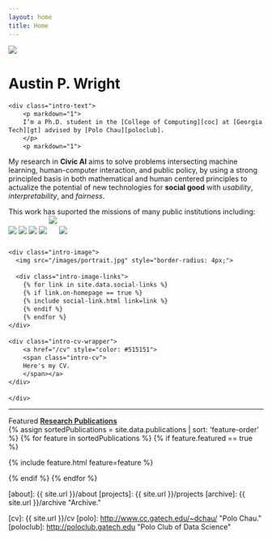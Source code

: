 ```yaml
---
layout: home
title: Home
---
```


<div>
<a href="https://austinpwright.com">
<img class="title-logo" src="/images/apw_logo.svg">
</a>
</div>

<h1 class="intro-title">Austin P. Wright</h1>

<!-- {% include nav.html %} -->

<div class="intro">
	
	<div class="intro-text">
		<p markdown="1">
		I’m a Ph.D. student in the [College of Computing][coc] at [Georgia Tech][gt] advised by [Polo Chau][poloclub]. 
		</p>
		<p markdown="1">
  My research in **Civic AI** aims to solve problems intersecting machine learning, human-computer interaction, and public policy, by using a strong principled basis in both mathematical and human centered principles to actualize the potential of new technologies for **social good** with _usability_, _interpretability_, and _fairness_.
		</p>
		<p markdown="1">
		This work has suported the missions of many public institutions including:  
		<img class="intro-logo" style="width: 100px; padding-bottom: 10px;" src="/images/jpl.svg">
		<img class="intro-logo" style="width: 100px; padding-bottom: 10px;" src="/images/nasa.svg">
		<img class="intro-logo" style="width: 100px; padding-bottom: 10px;" src="/images/cdc.svg">
		<img class="intro-logo" style="width: 150px; padding-bottom: 10px;" src="/images/lanl.svg">
		<img class="intro-logo" style="width: 150px; padding-bottom: 30px;" src="/images/nssc.png">
		<img class="intro-logo" style="width: 100px; padding-bottom: 10px;" src="/images/citris.png">
		</p>
	</div>

    <div class="intro-image">
      <img src="/images/portrait.jpg" style="border-radius: 4px;">

      <div class="intro-image-links">
    	{% for link in site.data.social-links %}
    	{% if link.on-homepage == true %}
    	{% include social-link.html link=link %}
    	{% endif %}
    	{% endfor %}
    </div>

    <div class="intro-cv-wrapper">
    	<a href="/cv" style="color: #515151">
    	<span class="intro-cv">
    	Here's my CV.
    	</span></a>
    </div>

    </div>

</div>

<!-- <div style="padding-top:15px;"></div> -->

<hr style="margin-left: 0;">
<div class="cover-wrapper">
	<div class="cover-side">
		Featured <a href="/cv#publications" style="color: #303030"><strong>Research Publications</strong></a>
	</div>
{% assign sortedPublications = site.data.publications | sort: 'feature-order' %}
{% for feature in sortedPublications %}
{% if feature.featured == true %}

{% include feature.html feature=feature %}

{% endif %}
{% endfor %}

</div>

[about]: {{ site.url }}/about
[projects]: {{ site.url }}/projects
[archive]: {{ site.url }}/archive "Archive."

[gt]: http://www.gatech.edu "Georgia Tech"
[cse]: http://cse.gatech.edu "Georgia Tech Computational Science and Engineering"
[coc]: http://www.cc.gatech.edu "Georgia Tech College of Computing"

[cv]: {{ site.url }}/cv
[polo]: http://www.cc.gatech.edu/~dchau/ "Polo Chau."
[poloclub]: http://poloclub.gatech.edu "Polo Club of Data Science"
